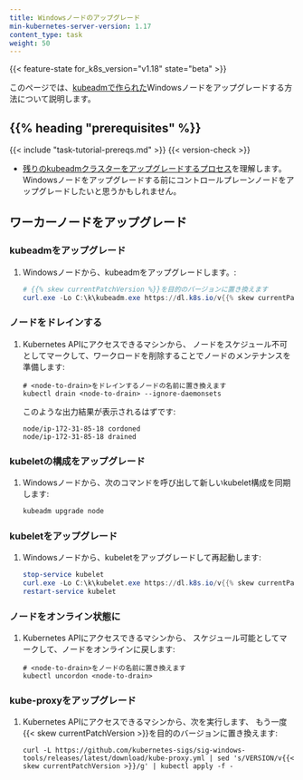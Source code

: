 ```yaml
---
title: Windowsノードのアップグレード
min-kubernetes-server-version: 1.17
content_type: task
weight: 50
---
```


<!-- overview -->

{{< feature-state for_k8s_version="v1.18" state="beta" >}}

このページでは、[kubeadmで作られた](/ja/docs/tasks/administer-cluster/kubeadm/adding-windows-nodes)Windowsノードをアップグレードする方法について説明します。




## {{% heading "prerequisites" %}}
 
{{< include "task-tutorial-prereqs.md" >}} {{< version-check >}}
* [残りのkubeadmクラスターをアップグレードするプロセス](/docs/tasks/administer-cluster/kubeadm/kubeadm-upgrade)を理解します。
Windowsノードをアップグレードする前にコントロールプレーンノードをアップグレードしたいと思うかもしれません。




<!-- steps -->

## ワーカーノードをアップグレード

### kubeadmをアップグレード

1.  Windowsノードから、kubeadmをアップグレードします。:

    ```powershell
    # {{% skew currentPatchVersion %}}を目的のバージョンに置き換えます
    curl.exe -Lo C:\k\kubeadm.exe https://dl.k8s.io/v{{% skew currentPatchVersion %}}/bin/windows/amd64/kubeadm.exe
    ```

### ノードをドレインする

1.  Kubernetes APIにアクセスできるマシンから、
    ノードをスケジュール不可としてマークして、ワークロードを削除することでノードのメンテナンスを準備します:

    ```shell
    # <node-to-drain>をドレインするノードの名前に置き換えます
    kubectl drain <node-to-drain> --ignore-daemonsets
    ```

    このような出力結果が表示されるはずです:

    ```
    node/ip-172-31-85-18 cordoned
    node/ip-172-31-85-18 drained
    ```

### kubeletの構成をアップグレード

1. Windowsノードから、次のコマンドを呼び出して新しいkubelet構成を同期します:

    ```powershell
    kubeadm upgrade node
    ```

### kubeletをアップグレード

1.  Windowsノードから、kubeletをアップグレードして再起動します:

    ```powershell
    stop-service kubelet
    curl.exe -Lo C:\k\kubelet.exe https://dl.k8s.io/v{{% skew currentPatchVersion %}}/bin/windows/amd64/kubelet.exe
    restart-service kubelet
    ```

### ノードをオンライン状態に

1.  Kubernetes APIにアクセスできるマシンから、
スケジュール可能としてマークして、ノードをオンラインに戻します:

    ```shell
    # <node-to-drain>をノードの名前に置き換えます
    kubectl uncordon <node-to-drain>
    ```
### kube-proxyをアップグレード

1. Kubernetes APIにアクセスできるマシンから、次を実行します、
もう一度{{< skew currentPatchVersion >}}を目的のバージョンに置き換えます:

    ```shell
    curl -L https://github.com/kubernetes-sigs/sig-windows-tools/releases/latest/download/kube-proxy.yml | sed 's/VERSION/v{{< skew currentPatchVersion >}}/g' | kubectl apply -f -
    ```


